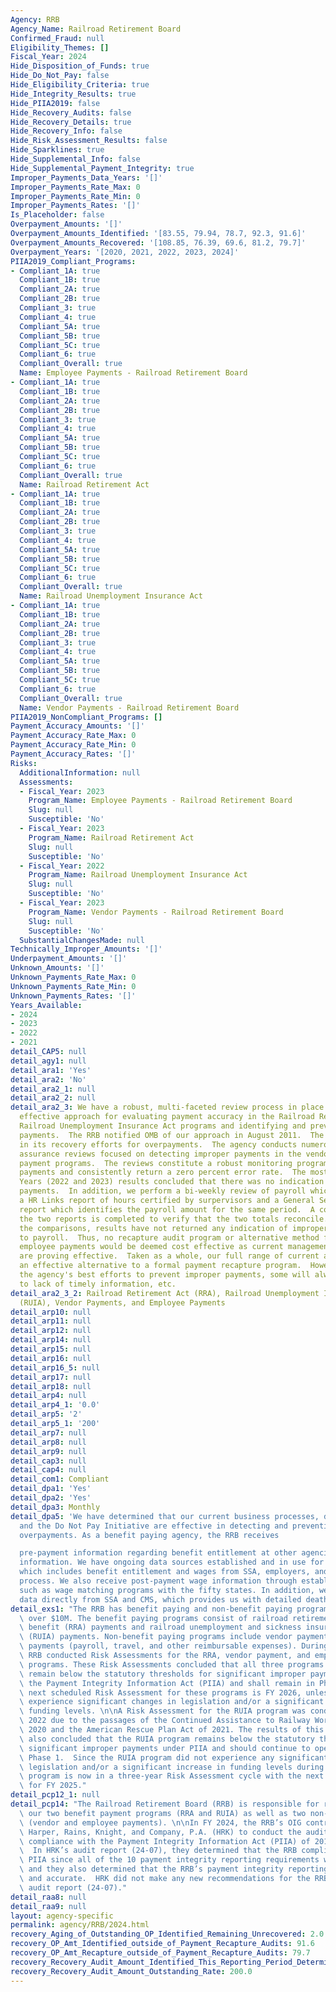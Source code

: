 ```yaml
---
Agency: RRB
Agency_Name: Railroad Retirement Board
Confirmed_Fraud: null
Eligibility_Themes: []
Fiscal_Year: 2024
Hide_Disposition_of_Funds: true
Hide_Do_Not_Pay: false
Hide_Eligibility_Criteria: true
Hide_Integrity_Results: true
Hide_PIIA2019: false
Hide_Recovery_Audits: false
Hide_Recovery_Details: true
Hide_Recovery_Info: false
Hide_Risk_Assessment_Results: false
Hide_Sparklines: true
Hide_Supplemental_Info: false
Hide_Supplemental_Payment_Integrity: true
Improper_Payments_Data_Years: '[]'
Improper_Payments_Rate_Max: 0
Improper_Payments_Rate_Min: 0
Improper_Payments_Rates: '[]'
Is_Placeholder: false
Overpayment_Amounts: '[]'
Overpayment_Amounts_Identified: '[83.55, 79.94, 78.7, 92.3, 91.6]'
Overpayment_Amounts_Recovered: '[108.85, 76.39, 69.6, 81.2, 79.7]'
Overpayment_Years: '[2020, 2021, 2022, 2023, 2024]'
PIIA2019_Compliant_Programs:
- Compliant_1A: true
  Compliant_1B: true
  Compliant_2A: true
  Compliant_2B: true
  Compliant_3: true
  Compliant_4: true
  Compliant_5A: true
  Compliant_5B: true
  Compliant_5C: true
  Compliant_6: true
  Compliant_Overall: true
  Name: Employee Payments - Railroad Retirement Board
- Compliant_1A: true
  Compliant_1B: true
  Compliant_2A: true
  Compliant_2B: true
  Compliant_3: true
  Compliant_4: true
  Compliant_5A: true
  Compliant_5B: true
  Compliant_5C: true
  Compliant_6: true
  Compliant_Overall: true
  Name: Railroad Retirement Act
- Compliant_1A: true
  Compliant_1B: true
  Compliant_2A: true
  Compliant_2B: true
  Compliant_3: true
  Compliant_4: true
  Compliant_5A: true
  Compliant_5B: true
  Compliant_5C: true
  Compliant_6: true
  Compliant_Overall: true
  Name: Railroad Unemployment Insurance Act
- Compliant_1A: true
  Compliant_1B: true
  Compliant_2A: true
  Compliant_2B: true
  Compliant_3: true
  Compliant_4: true
  Compliant_5A: true
  Compliant_5B: true
  Compliant_5C: true
  Compliant_6: true
  Compliant_Overall: true
  Name: Vendor Payments - Railroad Retirement Board
PIIA2019_NonCompliant_Programs: []
Payment_Accuracy_Amounts: '[]'
Payment_Accuracy_Rate_Max: 0
Payment_Accuracy_Rate_Min: 0
Payment_Accuracy_Rates: '[]'
Risks:
  AdditionalInformation: null
  Assessments:
  - Fiscal_Year: 2023
    Program_Name: Employee Payments - Railroad Retirement Board
    Slug: null
    Susceptible: 'No'
  - Fiscal_Year: 2023
    Program_Name: Railroad Retirement Act
    Slug: null
    Susceptible: 'No'
  - Fiscal_Year: 2022
    Program_Name: Railroad Unemployment Insurance Act
    Slug: null
    Susceptible: 'No'
  - Fiscal_Year: 2023
    Program_Name: Vendor Payments - Railroad Retirement Board
    Slug: null
    Susceptible: 'No'
  SubstantialChangesMade: null
Technically_Improper_Amounts: '[]'
Underpayment_Amounts: '[]'
Unknown_Amounts: '[]'
Unknown_Payments_Rate_Max: 0
Unknown_Payments_Rate_Min: 0
Unknown_Payments_Rates: '[]'
Years_Available:
- 2024
- 2023
- 2022
- 2021
detail_CAP5: null
detail_agy1: null
detail_ara1: 'Yes'
detail_ara2: 'No'
detail_ara2_1: null
detail_ara2_2: null
detail_ara2_3: We have a robust, multi-faceted review process in place that is an
  effective approach for evaluating payment accuracy in the Railroad Retirement and
  Railroad Unemployment Insurance Act programs and identifying and preventing improper
  payments.  The RRB notified OMB of our approach in August 2011.  The agency is diligent
  in its recovery efforts for overpayments.  The agency conducts numerous quality
  assurance reviews focused on detecting improper payments in the vendor and employee
  payment programs.  The reviews constitute a robust monitoring program for improper
  payments and consistently return a zero percent error rate.  The most recent Fiscal
  Years (2022 and 2023) results concluded that there was no indication of improper
  payments.  In addition, we perform a bi-weekly review of payroll which includes
  a HR Links report of hours certified by surpervisors and a General Services Administration's
  report which identifies the payroll amount for the same period.  A comparison of
  the two reports is completed to verify that the two totals reconcile.  Based on
  the comparisons, results have not returned any indication of improper payments related
  to payroll.  Thus, no recapture audit program or alternative method for vendor and
  employee payments would be deemed cost effective as current management controls
  are proving effective.  Taken as a whole, our full range of current activities constitutes
  an effective alternative to a formal payment recapture program.  However, despite
  the agency's best efforts to prevent improper payments, some will always occur due
  to lack of timely information, etc.
detail_ara2_3_2: Railroad Retirement Act (RRA), Railroad Unemployment Insurance Act
  (RUIA), Vendor Payments, and Employee Payments
detail_arp10: null
detail_arp11: null
detail_arp12: null
detail_arp14: null
detail_arp15: null
detail_arp16: null
detail_arp16_5: null
detail_arp17: null
detail_arp18: null
detail_arp4: null
detail_arp4_1: '0.0'
detail_arp5: '2'
detail_arp5_1: '200'
detail_arp7: null
detail_arp8: null
detail_arp9: null
detail_cap3: null
detail_cap4: null
detail_com1: Compliant
detail_dpa1: 'Yes'
detail_dpa2: 'Yes'
detail_dpa3: Monthly
detail_dpa5: 'We have determined that our current business processes, data sources,
  and the Do Not Pay Initiative are effective in detecting and preventing benefit
  overpayments. As a benefit paying agency, the RRB receives

  pre-payment information regarding benefit entitlement at other agencies and wage
  information. We have ongoing data sources established and in use for this information,
  which includes benefit entitlement and wages from SSA, employers, and our application
  process. We also receive post-payment wage information through established sources
  such as wage matching programs with the fifty states. In addition, we receive death
  data directly from SSA and CMS, which provides us with detailed death information.'
detail_exs1: "The RRB has benefit paying and non-benefit paying programs with outlays\
  \ over $10M. The benefit paying programs consist of railroad retirement and survivor\
  \ benefit (RRA) payments and railroad unemployment and sickness insurance benefit\
  \ (RUIA) payments. Non-benefit paying programs include vendor payments and employee\
  \ payments (payroll, travel, and other reimbursable expenses). During FY 2023, the\
  \ RRB conducted Risk Assessments for the RRA, vendor payment, and employee payment\
  \ programs. These Risk Assessments concluded that all three programs continue to\
  \ remain below the statutory thresholds for significant improper payments under\
  \ the Payment Integrity Information Act (PIIA) and shall remain in Phase 1.  The\
  \ next scheduled Risk Assessment for these programs is FY 2026, unless any of them\
  \ experience significant changes in legislation and/or a significant increase in\
  \ funding levels. \n\nA Risk Assessment for the RUIA program was conducted in FY\
  \ 2022 due to the passages of the Continued Assistance to Railway Workers Act of\
  \ 2020 and the American Rescue Plan Act of 2021. The results of this Risk Assessment\
  \ also concluded that the RUIA program remains below the statutory thresholds for\
  \ significant improper payments under PIIA and should continue to operate under\
  \ Phase 1.  Since the RUIA program did not experience any significant changes in\
  \ legislation and/or a significant increase in funding levels during FY 2022, the\
  \ program is now in a three-year Risk Assessment cycle with the next one scheduled\
  \ for FY 2025."
detail_pcp12_1: null
detail_pcp14: "The Railroad Retirement Board (RRB) is responsible for reporting on\
  \ our two benefit payment programs (RRA and RUIA) as well as two non-benefit programs\
  \ (vendor and employee payments). \n\nIn FY 2024, the RRB’s OIG contracted with\
  \ Harper, Rains, Knight, and Company, P.A. (HRK) to conduct the audit of the RRB’s\
  \ compliance with the Payment Integrity Information Act (PIIA) of 2019 for FY 2023.\
  \  In HRK’s audit report (24-07), they determined that the RRB complied with the\
  \ PIIA since all of the 10 payment integrity reporting requirements were satisfied,\
  \ and they also determined that the RRB’s payment integrity reporting was complete\
  \ and accurate.  HRK did not make any new recommendations for the RRB in their PIIA\
  \ audit report (24-07)."
detail_raa8: null
detail_raa9: null
layout: agency-specific
permalink: agency/RRB/2024.html
recovery_Aging_of_Outstanding_OP_Identified_Remaining_Unrecovered: 2.0
recovery_OP_Amt_Identified_outside_of_Payment_Recapture_Audits: 91.6
recovery_OP_Amt_Recapture_outside_of_Payment_Recapture_Audits: 79.7
recovery_Recovery_Audit_Amount_Identified_This_Reporting_Period_Determined_Not_Collectable_Rate: 0.0
recovery_Recovery_Audit_Amount_Outstanding_Rate: 200.0
---
```

